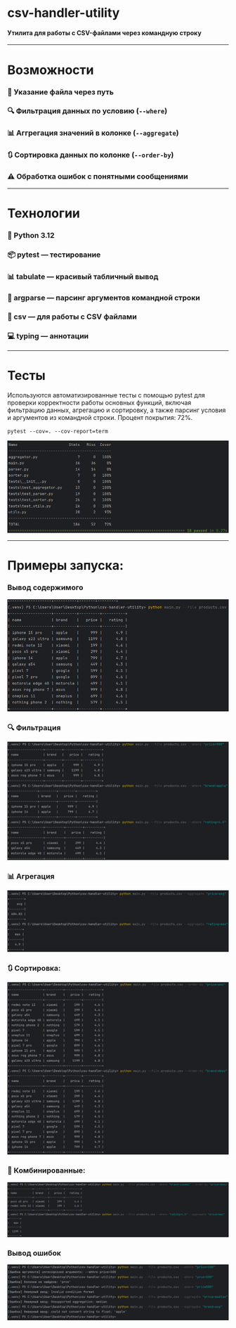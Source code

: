 # csv-handler-utility

#### Утилита для работы с CSV-файлами через командную строку

---

# Возможности

### 📂 Указание файла через путь
### 🔍 Фильтрация данных по условию (`--where`)
### 📊 Аггрегация значений в колонке (`--aggregate`)
### 🔃 Сортировка данных по колонке (`--order-by`)
### ⚠️ Обработка ошибок с понятными сообщениями

---

# Технологии
### 🐍 Python 3.12
### 📦 pytest — тестирование
### 📊 tabulate — красивый табличный вывод
### 📝 argparse — парсинг аргументов командной строки
### 🔧 csv — для работы с CSV файлами
### 💻 typing — аннотации

---

# Тесты

Используются автоматизированные тесты с помощью pytest для проверки корректности работы основных функций, включая
фильтрацию данных, агрегацию и сортировку, а также парсинг условия и аргументов из командной строки. Процент покрытия: 72%.

```
pytest --cov=. --cov-report=term
```
![img.png](screenshots/img.png)
 
---
# Примеры запуска:

### Вывод содержимого
![img_1.png](screenshots/img_1.png)

### 🔍 Фильтрация
![img_2.png](screenshots/img_2.png)

### 📊 Агрегация
![img_3.png](screenshots/img_3.png)

### 🔃 Сортировка:
![img_4.png](screenshots/img_4.png)

### 🔀 Комбинированные:
![img_5.png](screenshots/img_5.png)

### Вывод ошибок
![img_6.png](screenshots/img_6.png)